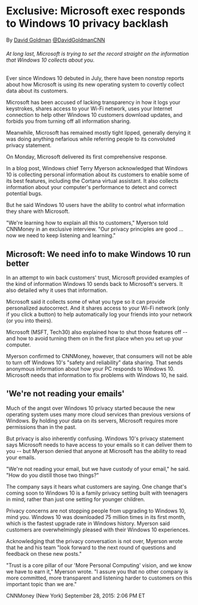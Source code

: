 
# Exclusive: Microsoft exec responds to Windows 10 privacy backlash
By [David Goldman](mailto:david.goldman@turner.com) [@DavidGoldmanCNN](https://twitter.com/intent/user?screen_name=DavidGoldmanCNN)

###### At long last, Microsoft is trying to set the record straight on the information that Windows 10 collects about you.

Ever since Windows 10 debuted in July, there have been nonstop reports about how Microsoft is using its new operating system to covertly collect data about its customers.

Microsoft has been accused of lacking transparency in how it logs your keystrokes, shares access to your Wi-Fi network, uses your Internet connection to help other Windows 10 customers download updates, and forbids you from turning off all information sharing.

Meanwhile, Microsoft has remained mostly tight lipped, generally denying it was doing anything nefarious while referring people to its convoluted privacy statement.

On Monday, Microsoft delivered its first comprehensive response.

In a blog post, Windows chief Terry Myerson acknowledged that Windows 10 is collecting personal information about its customers to enable some of its best features, including the Cortana virtual assistant. It also collects information about your computer's performance to detect and correct potential bugs.

But he said Windows 10 users have the ability to control what information they share with Microsoft.

"We're learning how to explain all this to customers," Myerson told CNNMoney in an exclusive interview. "Our privacy principles are good ... now we need to keep listening and learning."

## Microsoft: We need info to make Windows 10 run better

In an attempt to win back customers' trust, Microsoft provided examples of the kind of information Windows 10 sends back to Microsoft's servers. It also detailed why it uses that information.

Microsoft said it collects some of what you type so it can provide personalized autocorrect. And it shares access to your Wi-Fi network (only if you click a button) to help automatically log your friends into your network (or you into theirs).

Microsoft (MSFT, Tech30) also explained how to shut those features off -- and how to avoid turning them on in the first place when you set up your computer.

Myerson confirmed to CNNMoney, however, that consumers will not be able to turn off Windows 10's "safety and reliability" data sharing. That sends anonymous information about how your PC responds to Windows 10. Microsoft needs that information to fix problems with Windows 10, he said.

## 'We're not reading your emails'

Much of the angst over Windows 10 privacy started because the new operating system uses many more cloud services than previous versions of Windows. By holding your data on its servers, Microsoft requires more permissions than in the past.

But privacy is also inherently confusing. Windows 10's privacy statement says Microsoft needs to have access to your emails so it can deliver them to you -- but Myerson denied that anyone at Microsoft has the ability to read your emails.

"We're not reading your email, but we have custody of your email," he said. "How do you distill those two things?"

The company says it hears what customers are saying. One change that's coming soon to Windows 10 is a family privacy setting built with teenagers in mind, rather than just one setting for younger children.

Privacy concerns are not stopping people from upgrading to Windows 10, mind you. Windows 10 was downloaded 75 million times in its first month, which is the fastest upgrade rate in Windows history. Myerson said customers are overwhelmingly pleased with their Windows 10 experiences.

Acknowledging that the privacy conversation is not over, Myerson wrote that he and his team "look forward to the next round of questions and feedback on these new posts."

"Trust is a core pillar of our 'More Personal Computing' vision, and we know we have to earn it," Myerson wrote. "I assure you that no other company is more committed, more transparent and listening harder to customers on this important topic than we are."

CNNMoney (New York) September 28, 2015: 2:06 PM ET